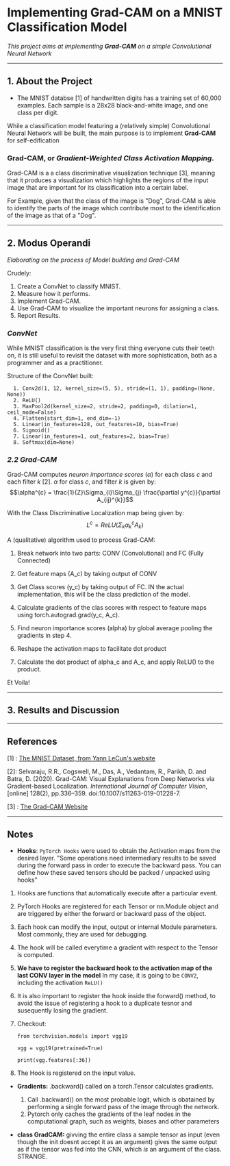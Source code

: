 # **Implementing Grad-CAM on a MNIST Classification Model**

_This project aims at implementing **Grad-CAM** on a simple Convolutional Neural Network_

------------------------------------
## **1. About the Project**

* The MNIST databse [1] of handwritten digits has a training set of 60,000 examples. Each sample is a 28x28 black-and-white image, and one class per digit.  

While a classification model featuring a (relatively simple) Convolutional Neural Network will be built, the main purpose is to implement **Grad-CAM** for self-edification

### **Grad-CAM, or _Gradient-Weighted Class Activation Mapping_.**
Grad-CAM is a a class discriminative visualization technique [3], meaning that it produces a visualization which highlights the regions of the input image that are important for its classification into a certain label.  

For Example, given that the class of the image is "Dog", Grad-CAM is able to identify the parts of the image which contribute most to the identification of the image as that of a "Dog". 

------------------------------------------------
## **2. Modus Operandi**
_Elaborating on the  process of Model building and Grad-CAM_

Crudely:
1. Create a ConvNet to classify MNIST.
2. Measure how it performs.
3. Implement Grad-CAM.
4. Use Grad-CAM to visualize the important neurons for assigning a class.  
5. Report Results.

### **_ConvNet_**
    
While MNIST classification is the very first thing everyone cuts their teeth on, it is still useful to revisit the dataset with more sophistication, both as a programmer and as a practitioner. 

Structure of the ConvNet built: 
~~~   
  1. Conv2d(1, 12, kernel_size=(5, 5), stride=(1, 1), padding=(None, None))
  2. ReLU()
  3. MaxPool2d(kernel_size=2, stride=2, padding=0, dilation=1, ceil_mode=False)
  4. Flatten(start_dim=1, end_dim=-1)
  5. Linear(in_features=128, out_features=10, bias=True)
  6. Sigmoid()
  7. Linear(in_features=1, out_features=2, bias=True)
  8. Softmax(dim=None)
~~~

### **_2.2 Grad-CAM_**

Grad-CAM computes _neuron importance scores_ ($\alpha$) for each class $c$ and each filter $k$ [2]. $\alpha$ for class $c$, and filter $k$ is given by: 
$$\alpha^{c} = \frac{1}{Z}\Sigma_{i}\Sigma_{j} \frac{\partial y^{c}}{\partial A_{ij}^{k}}$$

With the Class Discriminative Localization map being given by: 
$$L^{c}= ReLU(\Sigma_{k} \alpha_{k}^{c}A_k)$$

A (qualitative) algorithm used to process Grad-CAM:

  1. Break network into two parts: CONV (Convolutional) and FC (Fully Connected)
  2. Get feature maps (A_c) by taking output of CONV
  3. Get Class scores (y_c) by taking output of FC. IN the actual implementation, this will be the class prediction of the model.
    
  4. Calculate gradients of the clas scores with respect to feature maps using torch.autograd.grad(y_c, A_c).
  5. Find neuron importance scores (alpha) by global average pooling the gradients in step 4. 
  6. Reshape the activation maps to facilitate dot product
  7. Calculate the dot product of alpha_c and A_c, and apply ReLU() to the product.
   
  Et Voila! 











--------------------------------------


## **3. Results and Discussion**


-----------------------------------
## **References**
[1] : [The MNIST Dataset, from Yann LeCun's website](http://yann.lecun.com/exdb/mnist/)

[2]: Selvaraju, R.R., Cogswell, M., Das, A., Vedantam, R., Parikh, D. and Batra, D. (2020). Grad-CAM: Visual Explanations from Deep Networks via Gradient-based Localization. _International Journal of Computer Vision_, [online] 128(2), pp.336–359. doi:10.1007/s11263-019-01228-7.

‌[3] : [The Grad-CAM Website](http://gradcam.cloudcv.org/)


----------------------------------------
## **Notes**

* __Hooks__: `PyTorch Hooks` were used to obtain the Activation maps from the desired layer. 
    "Some operations need intermediary results to be saved during the forward pass in order to execute the backward pass. You can define how these saved tensors should be packed / unpacked using hooks" 
1. Hooks are functions that automatically execute after a particular event. 
2. PyTorch Hooks are registered for each Tensor or nn.Module object and are triggered by either the forward or backward pass of the object. 
3. Each hook can modify the input, output or internal Module parameters. Most commonly, they are used for debugging. 
4. The hook will be called everytime a gradient with respect to the Tensor is computed. 
5. **We have to register the backward hook to the activation map of the last CONV layer in the model** In my case, it is going to be `CONV2`, including the activation `ReLU()` 
6. It is also important to register the hook inside the forward() method, to avoid the issue of registering a hook to a duplicate tesnor and susequently losing the gradient. 
7. Checkout: 

    `from torchvision.models import vgg19`

    `vgg = vgg19(pretrained=True)`

    `print(vgg.features[:36])`


8. The Hook is registered on the input value. 





* __Gradients:__ .backward() called on a torch.Tensor calculates gradients. 
  1. Call .backward() on the most probable logit, which is obatained by performing a single forward pass of the image through the network. 
  2. Pytorch only caches the gradients of the leaf nodes in the computational graph, such as weights, biases and other parameters 


* **class GradCAM:** givving the entire class a sample tensor as input (even though the init doesnt accept it as an argument) gives the same output as if the tensor was fed into the CNN, which _is_ an argument of the class. STRANGE.
